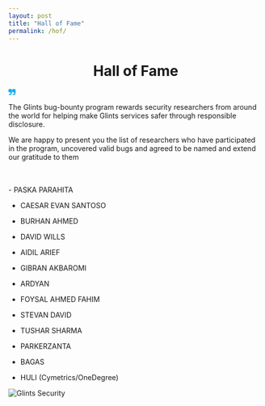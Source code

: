 ```yaml
---
layout: post
title: "Hall of Fame"
permalink: /hof/
---
```


<center> <h1> Hall of Fame </h1></center>

<svg data-testid="icon-svg" class="IconStyle__VerticalCenteredSvg-x7d280-0 iFpcQN" width="1em" height="1em" fill="#0BAEEC" viewBox="0 0 100 100"><path d="M36.0006567,8 C39.3335644,8 42.1673568,9.11355563 44.5002828,11.3404579 C46.8332087,13.5673602 48,16.2715305 48,19.4540136 L48,19.4540136 L48,61.4538046 C48,65.5899878 47.1561012,69.5372698 45.4689604,73.2958596 C43.7816006,77.0546583 41.5001186,80.3052628 38.6256088,83.0499716 C35.7504424,85.7944715 32.3444187,87.9726858 28.4068811,89.5831517 C24.4691245,91.1934088 20.3336921,92 15.999927,92 L15.999927,92 L12.0002189,92 C10.9159567,92 9.97967784,91.6209439 9.18700403,90.8659661 C8.39564369,90.1105705 7.99963515,89.2137079 7.99963515,88.1812293 L7.99963515,88.1812293 L7.99963515,80.5438968 C7.99963515,79.5097466 8.39564369,78.6145557 9.18700403,77.8593689 C9.97902111,77.1041822 10.9161756,76.7253351 12.0002189,76.7253351 L12.0002189,76.7253351 L15.9997081,76.7253351 C20.4170969,76.7253351 24.187606,75.2337682 27.312549,72.2516792 C30.4372731,69.2681274 32.000073,65.669811 32.000073,61.4535956 L32.000073,61.4535956 L32.000073,59.5455685 C32.000073,57.9539091 31.4168962,56.6008836 30.2501049,55.4881638 C29.0833136,54.3748172 27.6663079,53.8177259 26.0001824,53.8177259 L26.0001824,53.8177259 L12.0002189,53.8177259 C8.66709233,53.8177259 5.83308098,52.7035434 3.49949833,50.4768501 C1.16613459,48.2499478 0,45.5459864 0,42.3637123 L0,42.3637123 L0,19.4548494 C0,16.2723663 1.16679132,13.5679871 3.49949833,11.3406669 C5.83329989,9.11376459 8.66643559,8 12.0002189,8 L12.0002189,8 Z M87.9991243,8 C91.3329685,8 94.1663748,9.11376459 96.4991243,11.3406669 C98.8336252,13.5673602 99.9993433,16.2715305 100,19.4540136 L100,19.4540136 L100,61.4538046 C100,65.5899878 99.155648,69.5381056 97.4686953,73.2958596 C95.7823993,77.0538225 93.4995622,80.3052628 90.6243433,83.0499716 C87.7489054,85.7944715 84.3432574,87.9726858 80.4063047,89.5831517 C76.4680385,91.1934088 72.3327496,92 67.9995622,92 L67.9995622,92 L63.9991243,92 C62.915718,92 61.9776708,91.6209439 61.1867338,90.8659661 C60.3949212,90.1105705 59.9984676,89.2137079 59.9984676,88.1812293 L59.9984676,88.1812293 L59.9984676,80.5438968 C59.9984676,79.5097466 60.3949212,78.6145557 61.1867338,77.8593689 C61.9778897,77.1041822 62.915937,76.7253351 63.9991243,76.7253351 L63.9991243,76.7253351 L67.9995622,76.7253351 C72.4174694,76.7253351 76.1871716,75.2337682 79.3119527,72.2516792 C82.4373905,69.2681274 84.0002189,65.669811 84.0002189,61.4535956 L84.0002189,61.4535956 L84.0002189,59.5455685 C84.0002189,57.9539091 83.415718,56.6015105 82.2502189,55.4881638 C81.0836252,54.3748172 79.6654991,53.8177259 77.9993433,53.8177259 L77.9993433,53.8177259 L63.9991243,53.8177259 C60.6654991,53.8177259 57.8320928,52.7035434 55.4991243,50.4768501 C53.1663748,48.2499478 52,45.5459864 52,42.3637123 L52,42.3637123 L52,19.4548494 C52,16.2723663 53.1663748,13.5681961 55.4991243,11.3406669 C57.8320928,9.11376459 60.6652802,8 63.9991243,8 L63.9991243,8 Z"></path></svg>

The Glints bug-bounty program rewards security researchers from around the world for helping make Glints services safer through responsible disclosure.

We are happy to present you the list of researchers who have participated in the program, uncovered valid bugs and agreed to be named and extend our gratitude to them

<br/>
<br/>
-   PASKA PARAHITA

-   CAESAR EVAN SANTOSO

-   BURHAN AHMED

-   DAVID WILLS

-   AIDIL ARIEF

-   GIBRAN AKBAROMI

-   ARDYAN

-   FOYSAL AHMED FAHIM

-   STEVAN DAVID

-   TUSHAR SHARMA

-   PARKERZANTA

-   BAGAS

-   HULI (Cymetrics/OneDegree)

<img style="width:10%px;" src="/assets/200w.gif" alt="Glints Security">
